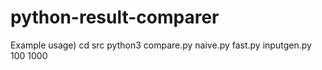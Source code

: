 # python-result-comparer

Example usage)
cd src
python3 compare.py naive.py fast.py inputgen.py 100 1000
